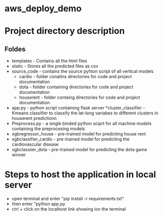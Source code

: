 # aws_deploy_demo

# Project directory description
## Foldes
* templates - Contains all the html files
* static -  Stores all the predicted files as csv
* source_code - contains the source pyhton script of all vertical models 
  * cardio - folder conatins directories for code and  project documentation
  * dota  - foilder containing directories for code and project  documentation
  * houserent - folder containg directories for code and project documentation
* app.py - python script containing flask server
*cluster_classifier - Kmeans classifier to classify the lat-long variabes to different clusters in houserent predictionn
* Preprocess.py - a single binded python sciprt for all machine models containing the preprocesing models
* xgbregressor_house - pre-trained model for predicting house rent
* xgbclassifier_cardio  - pre-trained model for predicting the cardiovascular disease 
* xgbclassiier_dota - pre-trained model for predicting the dota game winner

# Steps to host the application in local server
* open terminal and enter "pip install -r  requirements.txt"
* then enter "python app.py 
* ctrl + click on the localhost link showing ion the terminal 


